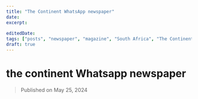 ```yaml
---
title: "The Continent WhatsApp newspaper"
date: 
excerpt: 
 
editedDate:
tags: ["posts", "newspaper", "magazine", "South Africa", "The Continent", "WhatsApp"]
draft: true
---
```

# the continent Whatsapp newspaper

> Published on May 25, 2024


